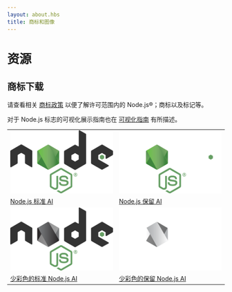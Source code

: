 ```yaml
---
layout: about.hbs
title: 商标和图像
---
```


# 资源

## 商标下载

 请查看相关 [商标政策](/about/trademark/) 以便了解许可范围内的 Node.js&reg;；商标以及标记等。

 对于 Node.js 标志的可视化展示指南也在 [可视化指南](/static/documents/foundation-visual-guidelines.pdf) 有所描述。

<table class="logos">
  <tr>
    <td class="bg-white"><a href="/static/images/logos/nodejs-new-pantone-black.ai"><img src="/static/images/logos/nodejs-new-pantone-black.png" alt="Node.js 浅色背景"></a></td>
    <td class="bg-node-gray"><a href="/static/images/logos/nodejs-new-pantone-white.ai"><img src="/static/images/logos/nodejs-new-pantone-white.png" alt="Node.js 深色背景"></a></td>
  </tr>
  <tr>
    <td><a href="/static/images/logos/nodejs-new-pantone-black.ai">Node.js 标准 AI</a></td>
    <td><a href="/static/images/logos/nodejs-new-pantone-white.ai">Node.js 保留 AI</a></td>
  </tr>
  <tr>
    <td class="bg-white"><a href="/static/images/logos/nodejs-new-black.ai"><img src="/static/images/logos/nodejs-new-black.png" alt="Node.js 浅色背景 "></a></td>
    <td class="bg-node-gray"><a href="/static/images/logos/nodejs-new-white.ai"><img src="/static/images/logos/nodejs-new-white.png" alt="Node.js 深色背景 "></a></td>
  </tr>
  <tr>
    <td><a href="/static/images/logos/nodejs-new-black.ai">少彩色的标准 Node.js AI</a></td>
    <td><a href="/static/images/logos/nodejs-new-white.ai">少彩色的保留 Node.js AI</a></td>
  </tr>
</table>
